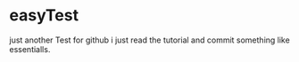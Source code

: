 # easyTest
just another Test for github
i just read the tutorial and commit something like essentialls.
